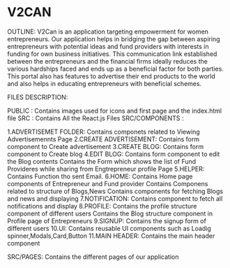 # V2CAN
OUTLINE:
  V2Can is an application targeting empowerment for women entrepreneurs. Our application helps in bridging the gap between aspiring entrepreneurs with potential ideas and fund providers with interests in funding for own business initiatives. This communication link established between the entrepreneurs and the financial firms ideally reduces the various hardships faced and ends up as a beneficial factor for both parties. This portal also has features to advertise their end products to the world and also helps in educating entrepreneurs with beneficial schemes.

FILES DESCRIPTION:

PUBLIC : Contains images used for icons and first page and the index.html file
SRC    :
   Contains All the React.js Files
SRC/COMPONENTS :

1.ADVERTISEMET FOLDER:
    Contains componets related to Viewing Advertisemennts Page
2.CREATE ADVERTISEMENT:
    Contains form component to Create advertisement
3.CREATE BLOG:
    Contains form component to Create blog
4.EDIT BLOG:
    Contains form component to edit the Blog contents
    Contains the Form which shows the list of Fund Provideres while sharing from Engtrepreneur profile Page
5.HELPER:
    Contains Function tho sent Email.
6.HOME:
    Contains Home page components of Entrepreneur and Fund provider
    Contains Componens related to structure of Blogs,News
    Contains components for fetching Blogs and news and displaying
7.NOTIFICATION:
    Contains component to fetch all notifications and display
8.PROFILE:
    Contains the profile structure component of different users
    Contains the Blog structure component in Profile page of Entrepreneurs
9.SIGNUP:
    Contains the signup form of different users
10.UI:
    Contains reusable UI components such as Loadig spinner,Modals,Card,Button
11.MAIN HEADER:
    Contains the main header component
    
    
SRC/PAGES:
    Contains the different pages of our application
